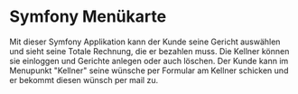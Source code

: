 
# Symfony Menükarte

Mit dieser Symfony Applikation kann der Kunde seine Gericht auswählen und sieht seine Totale Rechnung, die er bezahlen muss. Die Kellner können sie einloggen und Gerichte anlegen oder auch löschen. Der Kunde kann im Menupunkt "Kellner" seine wünsche per Formular am Kellner schicken und er bekommt diesen wünsch per mail zu. 


